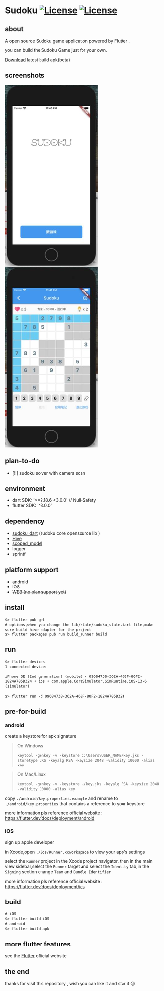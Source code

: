 # Sudoku  [![License](https://img.shields.io/badge/License-Anti%20996-blue.svg)](https://github.com/996icu/996.ICU/blob/master/LICENSE) [![License](https://img.shields.io/badge/License-Apache%202.0-blue.svg)](https://opensource.org/licenses/Apache-2.0)

## about

A open source Sudoku game application powered by Flutter .

you can build the Sudoku Game just  for your own.

[Download](https://github-production-release-asset-2e65be.s3.amazonaws.com/291502708/946fed00-eb22-11ea-9f3b-e65b96746ed7?X-Amz-Algorithm=AWS4-HMAC-SHA256&X-Amz-Credential=AKIAIWNJYAX4CSVEH53A%2F20200830%2Fus-east-1%2Fs3%2Faws4_request&X-Amz-Date=20200830T164712Z&X-Amz-Expires=300&X-Amz-Signature=8e3ec35a5237694414a4de94836a2480a439fe2249b8c895447e4e9e7a188a42&X-Amz-SignedHeaders=host&actor_id=1745525&key_id=0&repo_id=291502708&response-content-disposition=attachment%3B%20filename%3Dapp-release.apk&response-content-type=application%2Fvnd.android.package-archive) latest build apk(beta)

## screenshots

![Bootstrap](./document/img/Jietu20200830-234059_jpg.jpg)![Game](./document/img/Jietu20200830-234139_jpg.jpg)

## plan-to-do
- [:bangbang:] sudoku solver with camera scan


## environment
- dart SDK: '>=2.18.6 <3.0.0' // Null-Safety
- flutter SDK: '^3.0.0'

## dependency
- [sudoku_dart](https://github.com/forfuns/sudoku-dart) (sudoku core opensource  lib  )
- [Hive](https://github.com/hivedb/hive)
- [scoped_model](https://github.com/brianegan/scoped_model)
- logger 
- sprintf

## platform support
- android
- iOS
- ~~WEB (no plan support yet)~~

## install
```shell
$> flutter pub get
# options,when you change the lib/state/sudoku_state.dart file,make sure build hive adapter for the project
$> flutter packages pub run build_runner build
```

## run
```shell
$> flutter devices
1 connected device:

iPhone SE (2nd generation) (mobile) • 09684738-362A-468F-80F2-1824A785D324 • ios • com.apple.CoreSimulator.SimRuntime.iOS-13-6 (simulator)

$> flutter run -d 09684738-362A-468F-80F2-1824A785D324
```

## pre-for-build
### android
create a keystore for apk signature

> On Windows
>
> ```shell
> keytool -genkey -v -keystore c:\Users\USER_NAME\key.jks -storetype JKS -keyalg RSA -keysize 2048 -validity 10000 -alias key
> ```
> 

> On Mac/Linux
> ```shell
> keytool -genkey -v -keystore ~/key.jks -keyalg RSA -keysize 2048 -validity 10000 -alias key
> ```

copy `./android/key.properties.example` and rename to `./android/key.properties` that contains a reference to your keystore

more information pls reference official website : https://flutter.dev/docs/deployment/android

### iOS

sign up apple developer

in Xcode,open `./ios/Runner.xcworkspace` to view your app's settings

select the `Runner` project in the Xcode project navigator. then in the main view sidebar,select the `Runner` target and select the `Identity` tab,in the `Signing` section change `Team` and `Bundle Identifier`

more information pls reference official website : https://flutter.dev/docs/deployment/ios

## build
```shell
# iOS
$> flutter build iOS
# android
$> flutter build apk
```

## more flutter features
see the [Flutter](https://flutter.dev/) official website

## the end

thanks for visit this repository , wish you can like it and star it :kissing_heart:

